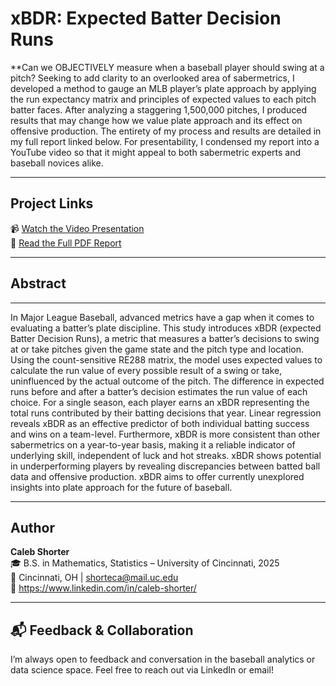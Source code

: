 # xBDR: Expected Batter Decision Runs

**Can we OBJECTIVELY measure when a baseball player should swing at a pitch? Seeking to add clarity to an overlooked area of sabermetrics, I developed a method to gauge an MLB player’s plate approach by applying the run expectancy matrix and principles of expected values to each pitch batter faces. After analyzing a staggering 1,500,000 pitches, I produced results that may change how we value plate approach and its effect on offensive production. The entirety of my process and results are detailed in my full report linked below. For presentability, I condensed my report into a YouTube video so that it might appeal to both sabermetric experts and baseball novices alike. 

---

## Project Links

📹 [Watch the Video Presentation](https://youtu.be/geyiYIFDr9A)  
📄 [Read the Full PDF Report](https://drive.google.com/file/d/1hGs09fTjSKbVRUFKM8LZrey_ktwgq_OE/view)

---

## Abstract

---

In Major League Baseball, advanced metrics have a gap when it comes to evaluating a batter’s plate discipline. This study introduces xBDR (expected Batter Decision Runs), a metric that measures a batter’s decisions to swing at or take pitches given the game state and the pitch type and location. Using the count-sensitive RE288 matrix, the model uses expected values to calculate the run value of every possible result of a swing or take, uninfluenced by the actual outcome of the pitch. The difference in expected runs before and after a batter’s decision estimates the run value of each choice. For a single season, each player earns an xBDR representing the total runs contributed by their batting decisions that year. Linear regression reveals xBDR as an effective predictor of both individual batting success and wins on a team-level. Furthermore, xBDR is more consistent than other sabermetrics on a year-to-year basis, making it a reliable indicator of underlying skill, independent of luck and hot streaks. xBDR shows potential in underperforming players by revealing discrepancies between batted ball data and offensive production. xBDR aims to offer currently unexplored insights into plate approach for the future of baseball.

---

## Author

**Caleb Shorter**  
🎓 B.S. in Mathematics, Statistics – University of Cincinnati, 2025  
📍 Cincinnati, OH | shorteca@mail.uc.edu  
🔗 https://www.linkedin.com/in/caleb-shorter/ 

---

## 📬 Feedback & Collaboration

I’m always open to feedback and conversation in the baseball analytics or data science space. Feel free to reach out via LinkedIn or email!

